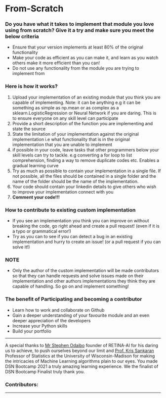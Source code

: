 # From-Scratch
<h3>Do you have what it takes to implement that module you love using from scratch? Give it a try and make sure you meet the below criteria</h3>


<ul>
    <li>Ensure that your version implements at least 80% of the original functionality</li>
    <li>Make your code as efficient as you can make it, and learn as you watch others make it more efficient than you can!</li>
    <li>Do not use any functionality from the module you are trying to implement from </li>
</ul>

<h3>Here is how it works?</h3>
<ol>
    <li>
        Upload your implementation of an existing module that you think you are capable of implementing. Note: it can be anything e.g it can be something as 
        simple as np.mean or as complex as a sklearn.LogisticRegression or Neural Network if you are daring. This is to ensure everyone on any skill level can participate
    </li>
    <li>
        Provide a short description of the function you are implementing and state
        the source
   </li>
    <li>
        State the limitation of your implementation against the original implementation i.e what functionality that is in the 
        original implementation that you are unable to implement
    </li>
    <li>
        if possible in your code, leave tasks that other programmers below your skill levels can try to tackle.
        e.g converting a for loop to list comprehension, finding a way to remove duplicate codes etc. Enables a gradual learning curve
    </li>
    <li>
        Try as much as possible to contain your implementation in a single file. If not possible, all the files
        should be contained in a single folder and the name of the folder should be the name of the implementation.
    </li>
    <li>Your code should contain your linkedin details to give others who wish to improve your implementation connect with you</li>
    <li><b>Comment your code!!!</b></li>
</ol>

<h3>How to contribute to existing custom implementation</h3>
<ul>
    <li>
        If you see an implementation you think you can improve on without breaking the code, go right ahead and create a pull request! 
        (even if it is a typo or grammatical error!)
    </li>
    <li>
        Try as you can to see if you can detect a bug in an existing implementation and hurry to create an issue! 
        (or a pull request if you can solve it!)
    </li>
</ul>

<h3>NOTE</h3>
<ul>
    <li>
        Only the author of the custom implementation will be made contributors so that they can handle requests and solve
        issues made on their implementation and other authors implementations they think they are capable of handling.
        So go on and implement something!
    </li>
</ul>

<h3>The benefit of Participating and becoming a contributor</h3>
<ul>
    <li>Learn how to work and collaborate on Github</li>
    <li>Gain a deeper understanding of your favourite module and an even deeper appreciation of the developers</li>
    <li>Increase your Python skills</li>
    <li>Build your portfolio</li>
</ul>

<hr></hr>

<p>
    A special thanks to <a href="https://www.linkedin.com/in/sgodaibo/" target="_blank">Mr Stephen Odaibo</a> founder of RETINA-AI for his 
    daring us to achieve, to push ourselves beyond our limit and <a href="https://www.linkedin.com/in/kris-sankaran-01956b17/" target="_blank">Prof. Kris Sankaran</a>
    Professor of Statistics at the University of Wisconsin-Madison for making the intricacies of Machine Learning algorithms plain to our eyes. You made
    DSN Bootcamp 2021 a truly amazing learning experience. We the finalist of DSN Bootcamp Finalist truly thank you.
<p>
    
<h3>Contributors:</h3>
<hr>

    
 
